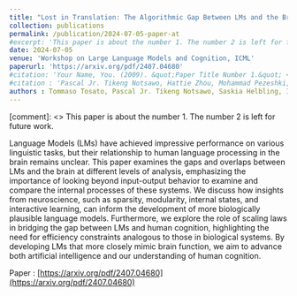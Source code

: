 ```yaml
---
title: "Lost in Translation: The Algorithmic Gap Between LMs and the Brain"
collection: publications
permalink: /publication/2024-07-05-paper-at
#excerpt: 'This paper is about the number 1. The number 2 is left for future work.'
date: 2024-07-05
venue: 'Workshop on Large Language Models and Cognition, ICML'
paperurl: 'https://arxiv.org/pdf/2407.04680'
#citation: 'Your Name, You. (2009). &quot;Paper Title Number 1.&quot; <i>Journal 1</i>. 1(1).'
#citation : 'Pascal Jr. Tikeng Notsawo, Hattie Zhou, Mohammad Pezeshki, Irina Rish, Guillaume Dumas. (2023). "Predicting Grokking Long Before it Happens: A look into the loss landscape of models which grok." <i>preprint</i>.'
authors : Tommaso Tosato, Pascal Jr. Tikeng Notsawo, Saskia Helbling, Irina Rish, Guillaume Dumas
---
```

[comment]: <> This paper is about the number 1. The number 2 is left for future work.

Language Models (LMs) have achieved impressive performance on various linguistic tasks, but their relationship to human language processing in the brain remains unclear. This paper examines the gaps and overlaps between LMs and the brain at different levels of analysis, emphasizing the importance of looking beyond input-output behavior to examine and compare the internal processes of these systems. We discuss how insights from neuroscience, such as sparsity, modularity, internal states, and interactive learning, can inform the development of more biologically plausible language models. Furthermore, we explore the role of scaling laws in bridging the gap between LMs and human cognition, highlighting the need for efficiency constraints analogous to those in biological systems. By developing LMs that more closely mimic brain function, we aim to advance both artificial intelligence and our understanding of human cognition.

Paper : [https://arxiv.org/pdf/2407.04680](https://arxiv.org/pdf/2407.04680)